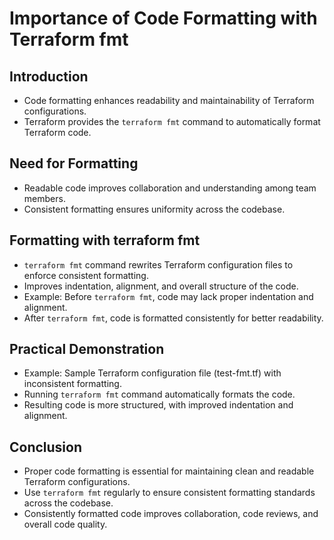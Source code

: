 # Importance of Code Formatting with Terraform fmt

## Introduction
- Code formatting enhances readability and maintainability of Terraform configurations.
- Terraform provides the `terraform fmt` command to automatically format Terraform code.

## Need for Formatting
- Readable code improves collaboration and understanding among team members.
- Consistent formatting ensures uniformity across the codebase.

## Formatting with terraform fmt
- `terraform fmt` command rewrites Terraform configuration files to enforce consistent formatting.
- Improves indentation, alignment, and overall structure of the code.
- Example: Before `terraform fmt`, code may lack proper indentation and alignment.
- After `terraform fmt`, code is formatted consistently for better readability.

## Practical Demonstration
- Example: Sample Terraform configuration file (test-fmt.tf) with inconsistent formatting.
- Running `terraform fmt` command automatically formats the code.
- Resulting code is more structured, with improved indentation and alignment.

## Conclusion
- Proper code formatting is essential for maintaining clean and readable Terraform configurations.
- Use `terraform fmt` regularly to ensure consistent formatting standards across the codebase.
- Consistently formatted code improves collaboration, code reviews, and overall code quality.
